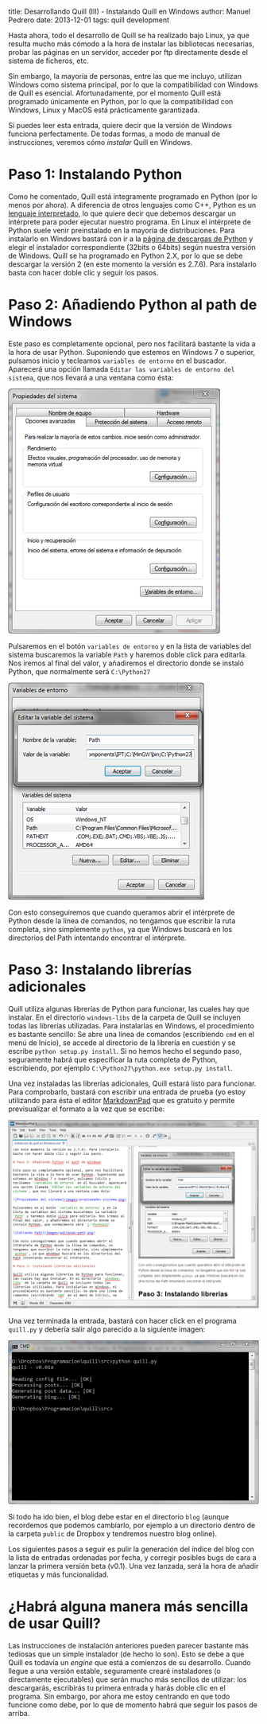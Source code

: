 title:   Desarrollando Quill (III) - Instalando Quill en 		 Windows
author:  Manuel Pedrero
date:    2013-12-01
tags:    quill
         development

Hasta ahora, todo el desarrollo de Quill se ha realizado bajo Linux, ya que resulta mucho más cómodo a la hora de instalar las bibliotecas necesarias, probar las páginas en un servidor, acceder por ftp directamente desde el sistema de ficheros, etc. 

Sin embargo, la mayoría de personas, entre las que me incluyo, utilizan Windows como sistema principal, por lo que la compatibilidad con Windows de Quill es esencial. Afortunadamente, por el momento Quill está programado únicamente en Python, por lo que la compatibilidad con Windows, Linux y MacOS está prácticamente garantizada.

Si puedes leer esta entrada, quiere decir que la versión de Windows funciona perfectamente. De todas formas, a modo de manual de instrucciones, veremos cómo *instalar* Quill en Windows.

# Paso 1: Instalando Python

Como he comentado, Quill está íntegramente programado en Python (por lo menos por ahora). A diferencia de otros lenguajes como C++, Python es un [lenguaje interpretado](http://es.wikipedia.org/wiki/Python), lo que quiere decir que debemos descargar un intérprete para poder ejecutar nuestro programa. En Linux el intérprete de Python suele venir preinstalado en la mayoría de distribuciones. Para instalarlo en Windows bastará con ir a la [página de descargas de Python](http://www.python.org/download/) y elegir el instalador correspondiente (32bits o 64bits) según nuestra versión de Windows. Quill se ha programado en Python 2.X, por lo que se debe descargar la versión 2 (en este momento la versión es 2.7.6). Para instalarlo basta con hacer doble clic y seguir los pasos.

# Paso 2: Añadiendo Python al path de Windows

Este paso es completamente opcional, pero nos facilitará bastante la vida a la hora de usar Python. Suponiendo que estemos en Windows 7 o superior, pulsamos inicio y tecleamos `variables de entorno` en el buscador. Aparecerá una opción llamada `Editar las variables de entorno del sistema`, que nos llevará a una ventana como ésta:

![Propiedades del sistema](images/propiedades-sistema.png)

Pulsaremos en el botón `variables de entorno` y en la lista de variables del sistema buscaremos la variable `Path` y haremos doble click para editarla. Nos iremos al final del valor, y añadiremos el directorio donde se instaló Python, que normalmente será `C:\Python27`

![Editando Path](images/editando-path.png)

Con esto conseguiremos que cuando queramos abrir el intérprete de Python desde la línea de comandos, no tengamos que escribir la ruta completa, sino simplemente `python`, ya que Windows buscará en los directorios del Path intentando encontrar el intérprete.

# Paso 3: Instalando librerías adicionales

Quill utiliza algunas librerías de Python para funcionar, las cuales hay que instalar. En el directorio `windows-libs` de la carpeta de Quill se incluyen todas las librerías utilizadas. Para instalarlas en Windows, el procedimiento es bastante sencillo: Se abre una línea de comandos (escribiendo `cmd` en el menú de Inicio), se accede al directorio de la librería en cuestión y se escribe `python setup.py install`. Si no hemos hecho el segundo paso, seguramente habrá que especificar la ruta completa de Python, escribiendo, por ejemplo `C:\Python27\python.exe setup.py install`.

Una vez instaladas las librerías adicionales, Quill estará listo para funcionar. Para comprobarlo, bastará con escribir una entrada de prueba (yo estoy utilizando para ésta el editor [MarkdownPad](http://markdownpad.com/) que es gratuito y permite previsualizar el formato a la vez que se escribe:

![MarkdownPad](images/markdown-pad.png)

Una vez terminada la entrada, bastará con hacer click en el programa `quill.py` y debería salir algo parecido a la siguiente imagen:

![Quill funcionando en Windows](images/quill-windows.png)

Si todo ha ido bien, el blog debe estar en el directorio `blog` (aunque recordemos que podemos cambiarlo, por ejemplo a un directorio dentro de la carpeta `public` de Dropbox y tendremos nuestro blog online).

Los siguientes pasos a seguir es pulir la generación del índice del blog con la lista de entradas ordenadas por fecha, y corregir posibles bugs de cara a lanzar la primera versión beta (v0.1). Una vez lanzada, será la hora de añadir etiquetas y más funcionalidad.

# ¿Habrá alguna manera más sencilla de usar Quill?

Las instrucciones de instalación anteriores pueden parecer bastante más tediosas que un simple instalador (de hecho lo son). Esto se debe a que Quill es todavía un *engine* que está a comienzos de su desarrollo. Cuando llegue a una versión estable, seguramente crearé instaladores (o directamente ejecutables) que serán mucho más sencillos de utilizar: los descargarás, escribirás tu primera entrada y harás doble clic en el programa. Sin embargo, por ahora me estoy centrando en que todo funcione como debe, por lo que de momento habrá que seguir los pasos de arriba.